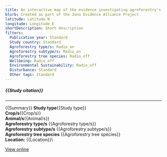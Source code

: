 ```yaml
---
title: An interactive map of the evidence investigating agroforestry's role in biodiversity and climate change mitigation and adaptation in low- and middle- income countries
blurb: Created as part of the Juno Evidence Alliance Project
latitude: Latitude N
longitude: Longitude E
shortDescription: Short description
filters:
  Publication year: Standard
  Study country: Standard 
  Agroforestry type/s: Radio_on
  Agroforestry subtype/s: Radio_on
  Agroforestry tree species: Radio_off
  Wellbeing: Radio_off
  Environmental Sustainability: Radio_off
  Disturbance: Standard
  Other tags: Standard
---
```


##### {{Study citation}}

---

{{Summary}}
**Study type**{{Study type}}\
**Crop/s**{{Crop/s}}\
**Animal/s**{{Animal/s}}\
**Agroforestry type/s** {{Agroforestry type/s}}\
**Agroforestry subtype/s** {{Agroforestry subtype/s}}\
**Agroforestry tree species** {{Agroforestry tree species}}\
**Location:** {{Location}}\

[View online]({{Hyperlink}})
